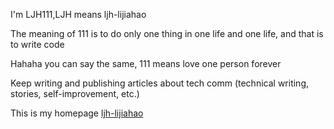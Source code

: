  I'm LJH111,LJH means ljh-lijiahao
 
 The meaning of 111 is to do only one thing in one life and one life, and that is to write code
 
 Hahaha you can say the same, 111 means love one person forever
 
 Keep writing and publishing articles about tech comm (technical writing, stories, self-improvement, etc.)
 
 This is my homepage [ljh-lijiahao](https://ljh-lijiahao.github.io)
 
